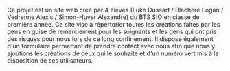 Ce projet est un site web créé par 4 élèves (Luke Dussart / Blachere Logan / Vedrenne Alexis / Simon-Huver Alexandre) du BTS SIO en classe de première année. Ce site vise à répértorier toutes les créations faites par les gens en guise de remerciement pour les soignants et les gens qui ont pris des risques pour nous lors de ce long confinement. Il dispose également d'un formulaire permettant de prendre contact
avec nous afin que nous y ajoutions les créations de ceux qui le souhaite et d'un numéro vert mis à la disposition de ses utilisateurs.
